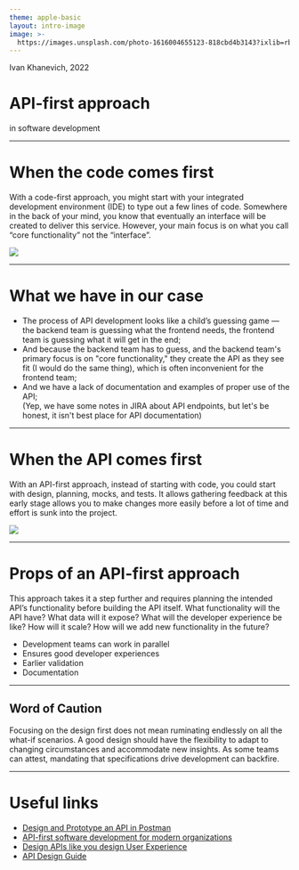 ```yaml
---
theme: apple-basic
layout: intro-image
image: >-
  https://images.unsplash.com/photo-1616004655123-818cbd4b3143?ixlib=rb-1.2.1&ixid=MnwxMjA3fDB8MHxwaG90by1wYWdlfHx8fGVufDB8fHx8&auto=format&fit=crop&w=1470&q=80
---
```


<div class="absolute top-10">
  <span class="font-700">
    Ivan Khanevich, 2022
  </span>
</div>

<div class="absolute bottom-10 bg-dark-900 bg-opacity-70 rounded-xl px-5">
  <h1>API-first approach</h1>
  <p>in software development</p>
</div>


---

# When the code comes first

<section class="max-w-screen-sm">
  <p>
    With a code-first approach, you might start with your integrated development environment (IDE) to type out a few lines of code. Somewhere in the back of your mind, you know that eventually an interface will be created to deliver this service. However, your main focus is on what you call “core functionality” not the “interface”.
  </p>
</section>

<section>
  <img src="https://miro.medium.com/max/2000/1*K2MYLutCoDf6HUXQ5tjB1w.png" class="h-60" />
</section>

---

# What we have in our case

<section class="max-w-screen-sm">
  <ul>
    <li>The process of&nbsp;API development looks like a&nbsp;child&rsquo;s guessing game&nbsp;&mdash; the backend team is&nbsp;guessing what the frontend needs, the frontend team is&nbsp;guessing what it&nbsp;will get in&nbsp;the end;</li>
    <li>And because the backend team has to guess, and the backend team's primary focus is on "core functionality," they create the API as they see fit (I would do the same thing), which is often inconvenient for the frontend team;</li>
    <li>
        And we have a lack of documentation and examples of proper use of the API;<br/> (Yep, we have some notes in JIRA about API endpoints, but let's be honest, it isn't best place for API documentation)
    </li>
  </ul>
</section>

---

# When the API comes first

<section class="max-w-screen-sm">
    <p>
      With an API-first approach, instead of starting with code, you could start with design, planning, mocks, and tests. It allows gathering feedback at this early stage allows you to make changes more easily before a lot of time and effort is sunk  into the project.
    </p>
</section>

<section>
  <img src="https://miro.medium.com/max/2000/1*sfzD7ASe-ESAwU06yOYblA.png" class="h-60" />
</section>

---

# Props of an API-first approach

<section class="max-w-screen-sm">
  <p>
    This approach takes it a step further and requires planning the intended API’s functionality before building the API
    itself. What functionality will the API have? What data will it expose? What will the developer experience be like?
    How will it scale? How will we add new functionality in the future?
  </p>

  <ul>
    <li>Development teams can work in parallel</li>
    <li>Ensures good developer experiences</li>
    <li>Earlier validation</li>
    <li>Documentation</li>
  </ul>
</section>

---

<section class="max-w-screen-sm text-red-500">
  <h1>Word of Caution</h1>
  <p>
    Focusing on the design first does not mean ruminating endlessly on all the what-if scenarios. A good design should have the flexibility to adapt to changing circumstances and accommodate new insights. As some teams can attest, mandating that specifications drive development can backfire.
  </p>
</section>

---

# Useful links

- [Design and Prototype an API in Postman](https://youtu.be/r4kb3jOSsmk)
- [API-first software development for modern organizations](https://medium.com/better-practices/api-first-software-development-for-modern-organizations-fdbfba9a66d3)
- [Design APIs like you design User Experience](https://medium.com/better-practices/design-apis-like-you-design-user-experience-a7adeb2ee90f)
- [API Design Guide](https://www.postman.com/postman/workspace/postman-team-collections/documentation/1372588-81512aa8-f91a-4bcd-a53a-6037780c730e)
